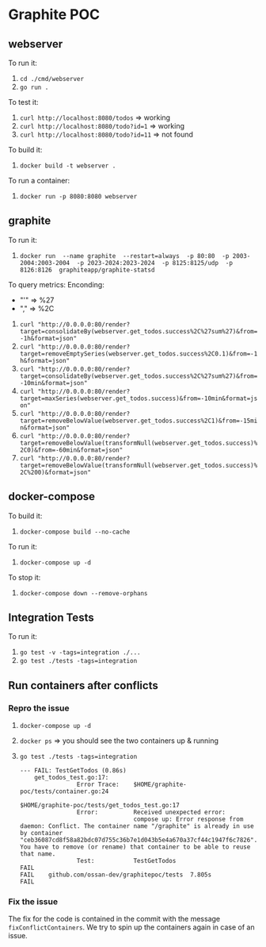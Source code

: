 # Graphite POC

## webserver

To run it:

1. `cd ./cmd/webserver`
2. `go run .`

To test it:

1. `curl http://localhost:8080/todos` => working
2. `curl http://localhost:8080/todo?id=1` => working
3. `curl http://localhost:8080/todo?id=11` => not found

To build it:

1. `docker build -t webserver .`

To run a container:

1. `docker run -p 8080:8080 webserver`

## graphite

To run it:

1. `docker run  --name graphite  --restart=always  -p 80:80  -p 2003-2004:2003-2004  -p 2023-2024:2023-2024  -p 8125:8125/udp  -p 8126:8126  graphiteapp/graphite-statsd`

To query metrics:
Enconding:

- "'" => %27
- "," => %2C

1. `curl "http://0.0.0.0:80/render?target=consolidateBy(webserver.get_todos.success%2C%27sum%27)&from=-1h&format=json"`
1. `curl "http://0.0.0.0:80/render?target=removeEmptySeries(webserver.get_todos.success%2C0.1)&from=-1h&format=json"`
1. `curl "http://0.0.0.0:80/render?target=consolidateBy(webserver.get_todos.success%2C%27sum%27)&from=-10min&format=json"`
1. `curl "http://0.0.0.0:80/render?target=maxSeries(webserver.get_todos.success)&from=-10min&format=json"`
1. `curl "http://0.0.0.0:80/render?target=removeBelowValue(webserver.get_todos.success%2C1)&from=-15min&format=json"`
1. `curl "http://0.0.0.0:80/render?target=removeBelowValue(transformNull(webserver.get_todos.success)%2C0)&from=-60min&format=json"`
1. `curl "http://0.0.0.0:80/render?target=removeBelowValue(transformNull(webserver.get_todos.success)%2C%200)&format=json"`

## docker-compose

To build it:

1. `docker-compose build --no-cache`

To run it:

1. `docker-compose up -d`

To stop it:

1. `docker-compose down --remove-orphans`

## Integration Tests

To run it:

1. `go test -v -tags=integration ./...`
1. `go test ./tests -tags=integration`

## Run containers after conflicts

### Repro the issue

1. `docker-compose up -d`
2. `docker ps` => you should see the two containers up & running
3. `go test ./tests -tags=integration`

    ```text
    --- FAIL: TestGetTodos (0.86s)
        get_todos_test.go:17: 
                    Error Trace:    $HOME/graphite-poc/tests/container.go:24
                                                            $HOME/graphite-poc/tests/get_todos_test.go:17
                    Error:          Received unexpected error:
                                    compose up: Error response from daemon: Conflict. The container name "/graphite" is already in use by container "ceb36087cd8f58a82bdc07d755c36b7e1d043b5e4a670a37cf44c1947f6c7826". You have to remove (or rename) that container to be able to reuse that name.
                    Test:           TestGetTodos
    FAIL
    FAIL    github.com/ossan-dev/graphitepoc/tests  7.805s
    FAIL
    ```

### Fix the issue

The fix for the code is contained in the commit with the message `fixConflictContainers`. We try to spin up the containers again in case of an issue.
